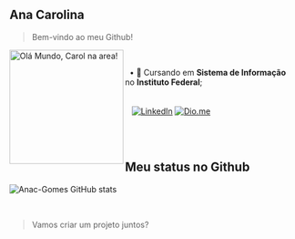 ## Ana Carolina 

> Bem-vindo ao meu Github!

<div>
<img alt="Olá Mundo, Carol na area!" src="https://i.imgur.com/gFsDG2y.gif" align="left" height="200" width="200" />
</div> 
<br>

&nbsp;  • 📘 Cursando em **Sistema de Informação** no **Instituto Federal**; <br><br><br>
&nbsp;&nbsp;  [![LinkedIn](https://img.shields.io/badge/LinkedIn-0077B5?style=for-the-badge&logo=linkedin&logoColor=white)](https://www.linkedin.com/in/anac-sgomes/)
[![Dio.me](https://img.shields.io/badge/🆔Dio.me_-C71585?style=for-the-badge&)](https://www.dio.me/users/fiercethrone)

<br><br>

## Meu status no Github
![Anac-Gomes GitHub stats](https://github-readme-stats.vercel.app/api?username=carolsgomes&show_icons=true&bg_color=111720&title_color=BBFFFF&text_color=9C9C9C&icon_color=6E8B3D&border_color=000000)

<br>

> Vamos criar um projeto juntos?
